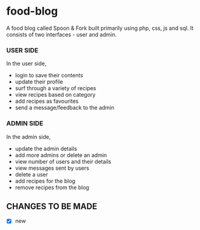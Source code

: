# food-blog

A food blog called Spoon & Fork built primarily using php, css, js and sql.
It consists of two interfaces - user and admin.

### USER SIDE 

In the user side, 
- login to save their contents
- update their profile
- surf through a variety of recipes 
- view recipes based on category
- add recipes as favourites
- send a message/feedback to the admin


### ADMIN SIDE

In the admin side,
- update the admin details
- add more admins or delete an admin
- view number of users and their details
- view messages sent by users
- delete a user
- add recipes for the blog
- remove recipes from the blog

## CHANGES TO BE MADE
-[x] new
